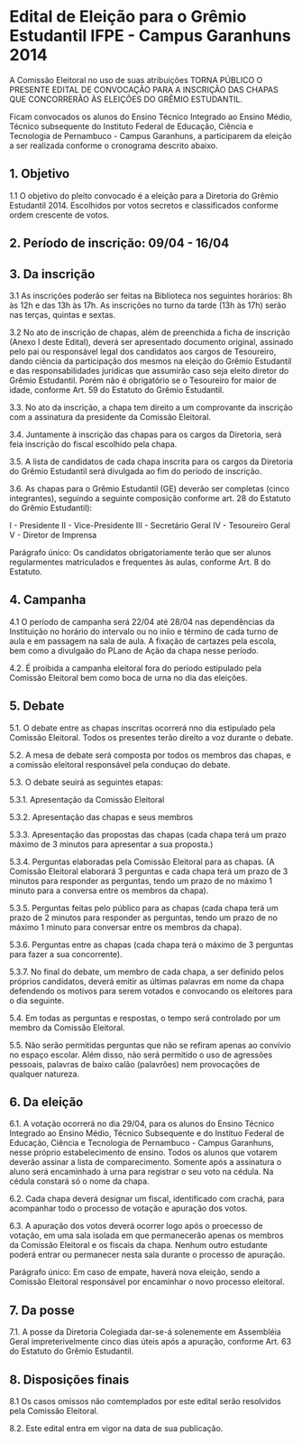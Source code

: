 # Edital de Eleição  para o Grêmio Estudantil IFPE - Campus Garanhuns 2014

A Comissão Eleitoral no uso de suas atribuições TORNA PÚBLICO O PRESENTE EDITAL DE CONVOCAÇÃO PARA A INSCRIÇÃO DAS CHAPAS QUE CONCORRERÃO ÀS ELEIÇÕES DO GRÊMIO ESTUDANTIL.

Ficam  convocados os alunos do Ensino Técnico Integrado ao Ensino Médio, Técnico subsequente do Instituto Federal de Educação, Ciência e Tecnologia de Pernambuco - Campus Garanhuns, a participarem da eleição a ser realizada conforme o cronograma descrito abaixo.


## 1. Objetivo

1.1 O objetivo do pleito convocado é a eleição para a Diretoria do Grêmio Estudantil 2014. Escolhidos por votos secretos e classificados conforme ordem crescente de votos.


## 2. Período de inscrição: 09/04 - 16/04

## 3. Da inscrição

3.1 As inscrições poderão ser feitas na Biblioteca nos seguintes horários: 8h às 12h e das 13h às 17h. As inscrições no turno da tarde (13h às 17h) serão nas terças, quintas e sextas.

3.2 No ato de inscrição de chapas, além de preenchida a ficha de inscrição (Anexo I deste Edital), deverá ser apresentado documento original, assinado pelo pai ou responsável legal dos candidatos aos cargos de Tesoureiro, dando ciência da participação dos mesmos na eleição do Grêmio Estudantil e das responsabilidades jurídicas que assumirão caso seja eleito diretor do Grêmio Estudantil. Porém não é obrigatório se o Tesoureiro for maior de idade, conforme Art. 59 do Estatuto do Grêmio Estudantil.

3.3. No ato da inscrição, a chapa tem direito a um comprovante da inscrição com a assinatura da presidente da Comissão Eleitoral.

3.4. Juntamente à inscrição das chapas para os cargos da Diretoria, será feia inscrição do fiscal escolhido pela chapa.

3.5. A lista de candidatos de cada chapa inscrita para os cargos da Diretoria do Grêmio Estudantil será divulgada ao fim do período de inscrição.

3.6. As chapas para o Grêmio Estudantil (GE) deverão ser completas (cinco integrantes), seguindo a seguinte composição conforme art. 28 do Estatuto do Grêmio Estudantil):

I - Presidente
II - Vice-Presidente
III - Secretário Geral
IV - Tesoureiro Geral
V - Diretor de Imprensa

Parágrafo único: Os candidatos obrigatoriamente terão que ser alunos regularmentes matriculados e frequentes às aulas, conforme Art. 8 do Estatuto.

## 4. Campanha

4.1 O período de campanha será 22/04 até 28/04 nas dependências da Instituição no horário do intervalo ou no iníio e término de cada turno de aula e em passagem na sala de aula. A fixação de cartazes pela escola, bem como a divulgaão do PLano de Ação da chapa nesse período.

4.2. É proibida a campanha eleitoral fora do período estipulado pela Comissão Eleitoral bem como boca de urna no dia das eleições.

##  5. Debate

5.1. O debate entre as chapas inscritas ocorrerá nno dia estipulado pela Comissão Eleitoral. Todos os presentes terão direito a voz durante o debate.

5.2. A mesa de debate será composta por todos os membros das chapas, e a comissão eleitoral  responsável pela conduçao do debate.

5.3. O debate seuirá as seguintes etapas:

5.3.1. Apresentação da Comissão Eleitoral

5.3.2. Apresentação das chapas e seus membros

5.3.3. Apresentação das propostas das chapas (cada chapa terá um prazo máximo de 3 minutos para apresentar a sua proposta.)

5.3.4. Perguntas elaboradas pela Comissão Eleitoral para as chapas. (A Comissão Eleitoral elaborará 3 perguntas e cada chapa terá um prazo de 3 minutos para responder as perguntas, tendo um prazo de no máximo 1 minuto para a conversa entre os membros da chapa).

5.3.5. Perguntas feitas pelo público para as chapas (cada chapa terá um prazo de 2 minutos para responder as perguntas, tendo um prazo de no máximo 1 minuto para conversar entre os membros da chapa).

5.3.6. Perguntas entre as chapas (cada chapa terá o máximo de 3 perguntas para fazer a sua concorrente).

5.3.7. No final do debate, um membro de cada chapa, a ser definido pelos próprios candidatos, deverá emitir as últimas palavras em nome da chapa defendendo os motivos para serem votados e convocando os eleitores para o dia seguinte.

5.4. Em todas as perguntas e respostas, o tempo será controlado por um membro da Comissão Eleitoral.

5.5. Não serão permitidas perguntas que não se refiram apenas ao convívio no espaço escolar. Além disso, não será permitido o uso de agressões pessoais, palavras de baixo calão (palavrões) nem provocações de qualquer natureza.

## 6. Da eleição


6.1. A votação ocorrerá no dia 29/04, para os alunos do Ensino Técnico Integrado ao Ensino Médio, Técnico Subsequente e do Instituo Federal de Educação, Ciência e Tecnologia de Pernambuco - Campus Garanhuns, nesse próprio estabelecimento de ensino. Todos os alunos que votarem deverão assinar a lista de comparecimento. Somente após a assinatura o aluno será encaminhado à urna para registrar o seu voto na cédula. Na cédula constará só o nome da chapa.

6.2. Cada chapa deverá designar um fiscal, identificado com crachá, para acompanhar todo o processo de votação e apuração dos votos.

6.3. A apuração dos votos deverá ocorrer logo após o proecesso de votação, em uma sala isolada em que permanecerão apenas os membros da Comissão Eleitoral e os fiscais da chapa. Nenhum outro estudante poderá entrar ou permanecer nesta sala durante o processo de apuração.

Parágrafo único: Em caso de empate, haverá nova eleição, sendo a Comissão Eleitoral responsável por encaminhar o novo processo eleitoral.

## 7. Da posse

7.1. A posse da Diretoria Colegiada dar-se-á solenemente em Assembléia Geral impreterivelmente cinco dias úteis após a apuração, conforme Art. 63 do Estatuto do Grêmio Estudantil.

## 8. Disposições finais

8.1 Os casos omissos não comtemplados por este edital serão resolvidos pela Comissão Eleitoral.

8.2. Este edital entra em vigor na data de sua publicação.

